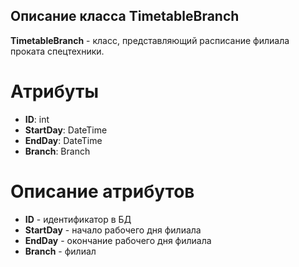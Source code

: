 ## Описание класса TimetableBranch
**TimetableBranch** - класс, представляющий расписание филиала проката спецтехники.
# Атрибуты
- **ID**: int
- **StartDay**: DateTime
- **EndDay**: DateTime
- **Branch**: Branch
# Описание атрибутов
- **ID** - идентификатор в БД
- **StartDay** - начало рабочего дня филиала
- **EndDay** - окончание рабочего дня филиала
- **Branch** - филиал
